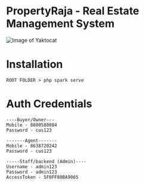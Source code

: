 # PropertyRaja - Real Estate Management System 
![Image of Yaktocat](https://propertyraja.algobasket.com/public/images/realestate.png) 

# Installation
```
ROOT FOLDER > php spark serve
```
# Auth Credentials
```
----Buyer/Owner---
Mobile - 8800580884
Password - cus123

-------Agent-------
Mobile - 8638720242
Password - cus123

-----Staff/backend (Admin)----
Username - admin123
Password - admin123
AccessToken - 5F0FF80BA9065
```



